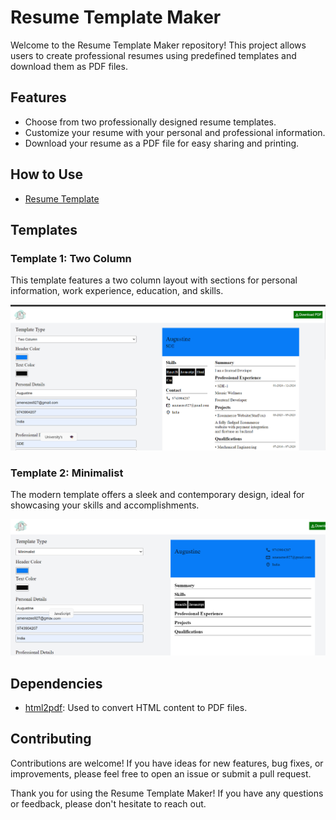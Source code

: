 # Resume Template Maker

Welcome to the Resume Template Maker repository! This project allows users to create professional resumes using predefined templates and download them as PDF files.

## Features

- Choose from two professionally designed resume templates.
- Customize your resume with your personal and professional information.
- Download your resume as a PDF file for easy sharing and printing.

## How to Use

- [Resume Template](https://rachitgarg56.github.io/Geekathon-Team/Augustine_Menezes-Resume_Template/index.html)

## Templates

### Template 1: Two Column

This template features a two column layout with sections for personal information, work experience, education, and skills.

![Template 1 Preview](./assets/twoColumn.png)

### Template 2: Minimalist

The modern template offers a sleek and contemporary design, ideal for showcasing your skills and accomplishments.

![Template 2 Preview](./assets/Screenshot%202024-02-13%20201323.png)

## Dependencies

- [html2pdf](https://github.com/eKoopmans/html2pdf.js): Used to convert HTML content to PDF files.

## Contributing

Contributions are welcome! If you have ideas for new features, bug fixes, or improvements, please feel free to open an issue or submit a pull request.


Thank you for using the Resume Template Maker! If you have any questions or feedback, please don't hesitate to reach out.

